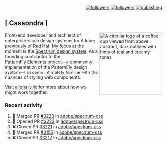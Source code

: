 <p align="right"><a rel="me" href="https://front-end.social/@castastrophe">
    <img alt="followers" title="Follow me on Mastodon" src="https://img.shields.io/mastodon/follow/109297102751309835?domain=https%3A%2F%2Ffront-end.social&label=Follow&logo=mastodon&logoColor=white&style=for-the-badge&labelColor=008080&color=006969"/></a>
  <a href="https://codepen.io/castastrophe/">
    <img alt="followers" title="Follow me on CodePen" src="https://img.shields.io/badge/23-1?color=640464&labelColor=7c007c&style=for-the-badge&logo=codepen&label=Follow"/></a>
<a href="https://castastrophe.medium.com/">
    <img alt="publishing" title="View articles on Medium" src="https://img.shields.io/badge/107-1?color=666&labelColor=444&label=subscribe&logo=medium&logoColor=white&style=for-the-badge"/></a>
</p>

## [&nbsp;Cassondra&nbsp;]

<img align="right" src="https://github-production-user-asset-6210df.s3.amazonaws.com/1840295/253016758-ba468774-1cd3-42c2-8f43-947b5eeb5edf.png" height="200" alt="A circular logo of a coffee cup viewed from above; abstract, dark outlines with hints of teal and creamy tones">

Front-end developer and architect of enterprise-scale design systems for Adobe; previously of Red Hat. My focus at the moment is the [Spectrum design system](https://github.com/adobe/spectrum-css). As a founding contributor to the [PatternFly&nbsp;Elements](https://github.com/patternfly/patternfly-elements) project&mdash;a community implementation of the PatternFly design system&mdash;I became intimately familiar with the nuances of styling web components.

Visit [allons-y.llc](http://allons-y.llc/) for more about how we might work together.

### Recent activity

<!--START_SECTION:activity-->
1. 🎉 Merged PR [#3223](https://github.com/adobe/spectrum-css/pull/3223) in [adobe/spectrum-css](https://github.com/adobe/spectrum-css)
2. 💪 Opened PR [#3223](https://github.com/adobe/spectrum-css/pull/3223) in [adobe/spectrum-css](https://github.com/adobe/spectrum-css)
3. ❌ Closed PR [#3221](https://github.com/adobe/spectrum-css/pull/3221) in [adobe/spectrum-css](https://github.com/adobe/spectrum-css)
4. 🎉 Merged PR [#3156](https://github.com/adobe/spectrum-css/pull/3156) in [adobe/spectrum-css](https://github.com/adobe/spectrum-css)
5. ❌ Closed PR [#3212](https://github.com/adobe/spectrum-css/pull/3212) in [adobe/spectrum-css](https://github.com/adobe/spectrum-css)
<!--END_SECTION:activity-->
